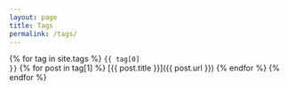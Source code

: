 ```yaml
---
layout: page
title: Tags
permalink: /tags/
---
```


{% for tag in site.tags %} 
<code background="blue">{{ tag[0] }}</code>
{% for post in tag[1] %}
[{{ post.title }}]({{ post.url }})
{% endfor %}
{% endfor %}